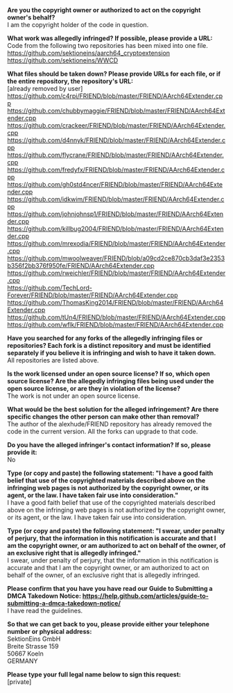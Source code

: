 **Are you the copyright owner or authorized to act on the copyright owner's behalf?**  
I am the copyright holder of the code in question.

**What work was allegedly infringed? If possible, please provide a URL:**  
Code from the following two repositories has been mixed into one file.  
https://github.com/sektioneins/aarch64_cryptoextension  
https://github.com/sektioneins/WWCD

**What files should be taken down? Please provide URLs for each file, or if the entire repository, the repository's URL:**  
[already removed by user]  
https://github.com/c4rpi/FRIEND/blob/master/FRIEND/AArch64Extender.cpp  
https://github.com/chubbymaggie/FRIEND/blob/master/FRIEND/AArch64Extender.cpp  
https://github.com/crackeer/FRIEND/blob/master/FRIEND/AArch64Extender.cpp  
https://github.com/d4nnyk/FRIEND/blob/master/FRIEND/AArch64Extender.cpp  
https://github.com/flycrane/FRIEND/blob/master/FRIEND/AArch64Extender.cpp  
https://github.com/fredyfx/FRIEND/blob/master/FRIEND/AArch64Extender.cpp  
https://github.com/gh0std4ncer/FRIEND/blob/master/FRIEND/AArch64Extender.cpp  
https://github.com/idkwim/FRIEND/blob/master/FRIEND/AArch64Extender.cpp  
https://github.com/johnjohnsp1/FRIEND/blob/master/FRIEND/AArch64Extender.cpp  
https://github.com/killbug2004/FRIEND/blob/master/FRIEND/AArch64Extender.cpp  
https://github.com/mrexodia/FRIEND/blob/master/FRIEND/AArch64Extender.cpp  
https://github.com/mwoolweaver/FRIEND/blob/a09cd2ce870cb3daf3e2353b356f2bb376f950fe/FRIEND/AArch64Extender.cpp  
https://github.com/rweichler/FRIEND/blob/master/FRIEND/AArch64Extender.cpp  
https://github.com/TechLord-Forever/FRIEND/blob/master/FRIEND/AArch64Extender.cpp  
https://github.com/ThomasKing2014/FRIEND/blob/master/FRIEND/AArch64Extender.cpp  
https://github.com/tUn4/FRIEND/blob/master/FRIEND/AArch64Extender.cpp  
https://github.com/wflk/FRIEND/blob/master/FRIEND/AArch64Extender.cpp  

**Have you searched for any forks of the allegedly infringing files or repositories? Each fork is a distinct repository and must be identified separately if you believe it is infringing and wish to have it taken down.**  
All repositories are listed above.

**Is the work licensed under an open source license? If so, which open source license? Are the allegedly infringing files being used under the open source license, or are they in violation of the license?**  
The work is not under an open source license.

**What would be the best solution for the alleged infringement? Are there specific changes the other person can make other than removal?**  
The author of the alexhude/FRIEND repository has already removed the code in the current version. All the forks can upgrade to that code.

**Do you have the alleged infringer's contact information? If so, please provide it:**  
No

**Type (or copy and paste) the following statement: "I have a good faith belief that use of the copyrighted materials described above on the infringing web pages is not authorized by the copyright owner, or its agent, or the law. I have taken fair use into consideration."**  
I have a good faith belief that use of the copyrighted materials described above on the infringing web pages is not authorized by the copyright owner, or its agent, or the law. I have taken fair use into consideration.

**Type (or copy and paste) the following statement: "I swear, under penalty of perjury, that the information in this notification is accurate and that I am the copyright owner, or am authorized to act on behalf of the owner, of an exclusive right that is allegedly infringed."**  
I swear, under penalty of perjury, that the information in this notification is accurate and that I am the copyright owner, or am authorized to act on behalf of the owner, of an exclusive right that is allegedly infringed.

**Please confirm that you have you have read our Guide to Submitting a DMCA Takedown Notice: https://help.github.com/articles/guide-to-submitting-a-dmca-takedown-notice/**  
I have read the guidelines.

**So that we can get back to you, please provide either your telephone number or physical address:**  
SektionEins GmbH  
Breite Strasse 159  
50667 Koeln  
GERMANY  

**Please type your full legal name below to sign this request:**  
[private]
